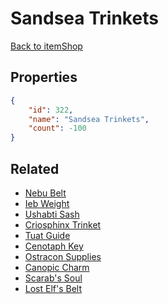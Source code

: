 # Sandsea Trinkets

<no description available>

[Back to itemShop](../item-shops.md)

## Properties

```json
{
    "id": 322,
    "name": "Sandsea Trinkets",
    "count": -100
}
```

## Related

- [Nebu Belt](../items/9313-nebu-belt.md)
- [Ieb Weight](../items/9314-ieb-weight.md)
- [Ushabti Sash](../items/9315-ushabti-sash.md)
- [Criosphinx Trinket](../items/9316-criosphinx-trinket.md)
- [Tuat Guide](../items/9317-tuat-guide.md)
- [Cenotaph Key](../items/9318-cenotaph-key.md)
- [Ostracon Supplies](../items/9319-ostracon-supplies.md)
- [Canopic Charm](../items/9320-canopic-charm.md)
- [Scarab's Soul](../items/19632-scarab-s-soul.md)
- [Lost Elf's Belt](../items/19633-lost-elf-s-belt.md)

